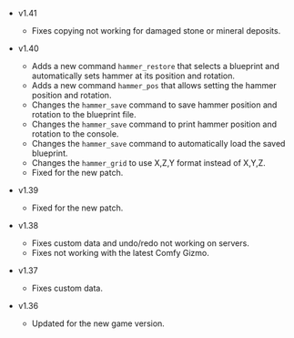 - v1.41
  - Fixes copying not working for damaged stone or mineral deposits.

- v1.40
  - Adds a new command `hammer_restore` that selects a blueprint and automatically sets hammer at its position and rotation.
  - Adds a new command `hammer_pos` that allows setting the hammer position and rotation.
  - Changes the `hammer_save` command to save hammer position and rotation to the blueprint file.
  - Changes the `hammer_save` command to print hammer position and rotation to the console.
  - Changes the `hammer_save` command to automatically load the saved blueprint.
  - Changes the `hammer_grid` to use X,Z,Y format instead of X,Y,Z.
  - Fixed for the new patch.

- v1.39
  - Fixed for the new patch.

- v1.38
  - Fixes custom data and undo/redo not working on servers.
  - Fixes not working with the latest Comfy Gizmo.

- v1.37
  - Fixes custom data.

- v1.36
  - Updated for the new game version.
